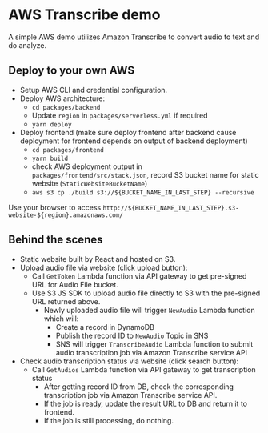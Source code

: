# AWS Transcribe demo

A simple AWS demo utilizes Amazon Transcribe to convert audio to text and do analyze.

## Deploy to your own AWS

- Setup AWS CLI and credential configuration.
- Deploy AWS architecture:
  - `cd packages/backend`
  - Update `region` in `packages/serverless.yml` if required
  - `yarn deploy`
- Deploy frontend (make sure deploy frontend after backend cause deployment for frontend depends on output of backend deployment)
  - `cd packages/frontend`
  - `yarn build`
  - check AWS deployment output in `packages/frontend/src/stack.json`, record S3 bucket name for static website (`StaticWebsiteBucketName`)
  - `aws s3 cp ./build s3://${BUCKET_NAME_IN_LAST_STEP} --recursive`

Use your browser to access `http://${BUCKET_NAME_IN_LAST_STEP}.s3-website-${region}.amazonaws.com/`

## Behind the scenes

- Static website built by React and hosted on S3.
- Upload audio file via website (click upload button):
  - Call `GetToken` Lambda function via API gateway to get pre-signed URL for Audio File bucket.
  - Use S3 JS SDK to upload audio file directly to S3 with the pre-signed URL returned above.
    - Newly uploaded audio file will trigger `NewAudio` Lambda function which will:
      - Create a record in DynamoDB
      - Publish the record ID to `NewAudio` Topic in SNS
      - SNS will trigger `TranscribeAudio` Lambda function to submit audio transcription job via Amazon Transcribe service API
- Check audio transcription status via website (click search button):
  - Call `GetAudios` Lambda function via API gateway to get transcription status
    - After getting record ID from DB, check the corresponding transcription job via Amazon Transcribe service API.
    - If the job is ready, update the result URL to DB and return it to frontend.
    - If the job is still processing, do nothing.
